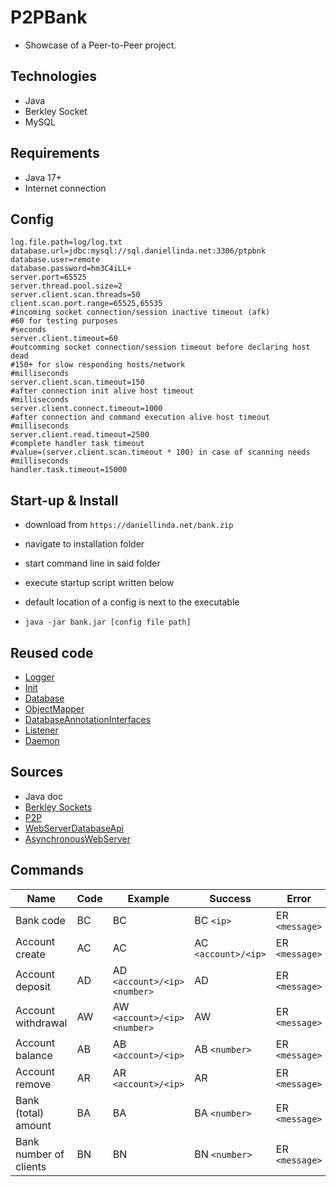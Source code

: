 # P2PBank

- Showcase of a Peer-to-Peer project.

## Technologies

- Java
- Berkley Socket
- MySQL

## Requirements

- Java 17+
- Internet connection

## Config

```properties
log.file.path=log/log.txt
database.url=jdbc:mysql://sql.daniellinda.net:3306/ptpbnk
database.user=remote
database.password=hm3C4iLL+
server.port=65525
server.thread.pool.size=2
server.client.scan.threads=50
client.scan.port.range=65525,65535
#incoming socket connection/session inactive timeout (afk)
#60 for testing purposes
#seconds
server.client.timeout=60
#outcomming socket connection/session timeout before declaring host dead
#150+ for slow responding hosts/network
#milliseconds
server.client.scan.timeout=150
#after connection init alive host timeout
#milliseconds
server.client.connect.timeout=1000
#after connection and command execution alive host timeout
#milliseconds
server.client.read.timeout=2500
#complete handler task timeout
#value=(server.client.scan.timeout * 100) in case of scanning needs
#milliseconds
handler.task.timeout=15000
```

## Start-up & Install
- download from `https://daniellinda.net/bank.zip`
- navigate to installation folder
- start command line in said folder
- execute startup script written below
- default location of a config is next to the executable

- `java -jar bank.jar [config file path]`

## Reused code
- [Logger](https://github.com/WMeindW/WebServerDatabaseApi/tree/main/src/main/java/cz/meind/logger)
- [Init](https://github.com/WMeindW/WebServerDatabaseApi/tree/main/src/main/java/cz/meind/application)
- [Database](https://github.com/WMeindW/WebServerDatabaseApi/tree/main/src/main/java/cz/meind/database)
- [ObjectMapper](https://github.com/WMeindW/WebServerDatabaseApi/tree/main/src/main/java/cz/meind/service/mapper)
- [DatabaseAnnotationInterfaces](https://github.com/WMeindW/WebServerDatabaseApi/tree/main/src/main/java/cz/meind/interfaces)
- [Listener](https://github.com/WMeindW/AsynchronousWebServer/blob/master/src/main/java/cz/meind/service/asynch/Listener.java)
- [Daemon](https://github.com/WMeindW/AsynchronousWebServer/blob/master/src/main/java/cz/meind/service/asynch/Daemon.java)

## Sources
- Java doc
- [Berkley Sockets](https://csperkins.org/teaching/2007-2008/networked-systems/lecture04.pdf)
- [P2P](https://student.cs.uwaterloo.ca/~cs446/1171/Arch_Design_Activity/Peer2Peer.pdf)
- [WebServerDatabaseApi](https://github.com/WMeindW/WebServerDatabaseApi)
- [AsynchronousWebServer](https://github.com/WMeindW/AsynchronousWebServer)

## Commands

| Name                   | Code | Example                        | Success             | Error          |
|------------------------|------|--------------------------------|---------------------|----------------|
| Bank code              | BC   | BC                             | BC `<ip>`           | ER `<message>` |
| Account create         | AC   | AC                             | AC `<account>/<ip>` | ER `<message>` |
| Account deposit        | AD   | AD `<account>/<ip>` `<number>` | AD                  | ER `<message>` |
| Account withdrawal     | AW   | AW `<account>/<ip>` `<number>` | AW                  | ER `<message>` |
| Account balance        | AB   | AB `<account>/<ip>`            | AB `<number>`       | ER `<message>` |
| Account remove         | AR   | AR `<account>/<ip>`            | AR                  | ER `<message>` |
| Bank (total) amount    | BA   | BA                             | BA `<number>`       | ER `<message>` |
| Bank number of clients | BN   | BN                             | BN `<number>`       | ER `<message>` |
